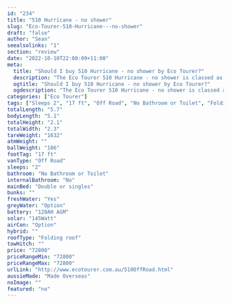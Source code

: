 ```yaml
---
id: "234"
title: "510 Hurricane - no shower"
slug: "Eco-Tourer-510-Hurricane---no-shower"
draft: "false"
author: "Sean"
seealsolinks: "1"
section: "review"
date: "2022-10-10T22:00:09+11:00"
meta:
  title: "Should I buy 510 Hurricane - no shower by Eco Tourer?"
  description: "The Eco Tourer 510 Hurricane - no shower is classed as Off Road, and sleeps 2 people. It is Made Overseas and comes in at 17 ft. It generally has No Bathroom or Toilet."
  ogtitle: "Should I buy 510 Hurricane - no shower by Eco Tourer?"
  ogdescription: "The Eco Tourer 510 Hurricane - no shower is classed as Off Road, and sleeps 2 people. It is Made Overseas and comes in at 17 ft. It generally has No Bathroom or Toilet."
categories: ["Eco Tourer"]
tags: ["Sleeps 2", "17 ft", "Off Road", "No Bathroom or Toilet", "Folding roof", "70 - 80k", "Made Overseas"]
totalLength: "5.7"
bodyLength: "5.1"
totalHeight: "2.1"
totalWidth: "2.3"
tareWeight: "1632"
atmWeight: ""
ballWeight: "186"
footTag: "17 ft"
vanType: "Off Road"
sleeps: "2"
bathroom: "No Bathroom or Toilet"
internalBathroom: "No"
mainBed: "Double or singles"
bunks: ""
freshWater: "Yes"
greyWater: "Option"
battery: "120AH AGM"
solar: "145Watt"
airCon: "Option"
hybrid: ""
roofType: "Folding roof"
towHitch: ""
price: "72800"
priceRangeMin: "72800"
priceRangeMax: "72800"
urlLink: "http://www.ecotourer.com.au/510OffRoad.html"
aussieMade: "Made Overseas"
noImage: ""
featured: "no"
---
```


